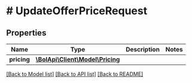 # # UpdateOfferPriceRequest

## Properties

Name | Type | Description | Notes
------------ | ------------- | ------------- | -------------
**pricing** | [**\BolApi\Client\Model\Pricing**](Pricing.md) |  |

[[Back to Model list]](../../README.md#models) [[Back to API list]](../../README.md#endpoints) [[Back to README]](../../README.md)
